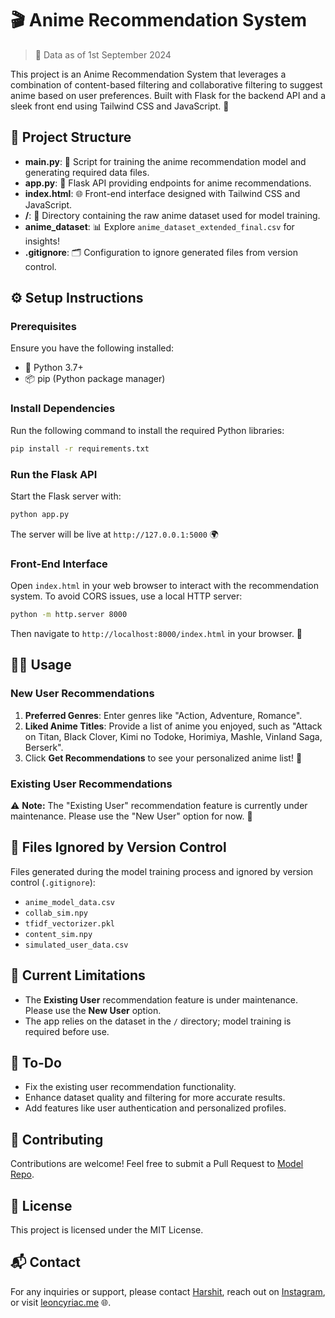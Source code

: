 
# 🎬 Anime Recommendation System

> 📅 Data as of 1st September 2024

This project is an Anime Recommendation System that leverages a combination of content-based filtering and collaborative filtering to suggest anime based on user preferences. Built with Flask for the backend API and a sleek front end using Tailwind CSS and JavaScript. 🌟

## 📁 Project Structure

- **main.py**: 🧠 Script for training the anime recommendation model and generating required data files.
- **app.py**: 🚀 Flask API providing endpoints for anime recommendations.
- **index.html**: 🌐 Front-end interface designed with Tailwind CSS and JavaScript.
- **/**: 📂 Directory containing the raw anime dataset used for model training.
- **anime_dataset**: 📊 Explore `anime_dataset_extended_final.csv` for insights!
- **.gitignore**: 🗂️ Configuration to ignore generated files from version control.

## ⚙️ Setup Instructions

### Prerequisites

Ensure you have the following installed:

- 🐍 Python 3.7+
- 📦 pip (Python package manager)

### Install Dependencies

Run the following command to install the required Python libraries:

```bash
pip install -r requirements.txt
```

### Run the Flask API

Start the Flask server with:

```bash
python app.py
```

The server will be live at `http://127.0.0.1:5000` 🌍

### Front-End Interface

Open `index.html` in your web browser to interact with the recommendation system. To avoid CORS issues, use a local HTTP server:

```bash
python -m http.server 8000
```

Then navigate to `http://localhost:8000/index.html` in your browser. 🚀

## 🧑‍💻 Usage

### New User Recommendations

1. **Preferred Genres**: Enter genres like "Action, Adventure, Romance".
2. **Liked Anime Titles**: Provide a list of anime you enjoyed, such as "Attack on Titan, Black Clover, Kimi no Todoke, Horimiya, Mashle, Vinland Saga, Berserk".
3. Click **Get Recommendations** to see your personalized anime list! 🎉

### Existing User Recommendations

⚠️ **Note:** The "Existing User" recommendation feature is currently under maintenance. Please use the "New User" option for now. 🔧

## 🚫 Files Ignored by Version Control

Files generated during the model training process and ignored by version control (`.gitignore`):

- `anime_model_data.csv`
- `collab_sim.npy`
- `tfidf_vectorizer.pkl`
- `content_sim.npy`
- `simulated_user_data.csv`

## 🚧 Current Limitations

- The **Existing User** recommendation feature is under maintenance. Please use the **New User** option.
- The app relies on the dataset in the `/` directory; model training is required before use.

## 🚀 To-Do

- Fix the existing user recommendation functionality.
- Enhance dataset quality and filtering for more accurate results.
- Add features like user authentication and personalized profiles.

## 🤝 Contributing

Contributions are welcome! Feel free to submit a Pull Request to [Model Repo](https://github.com/HarshitKumar9030/anime_recommendation_model).

## 📜 License

This project is licensed under the MIT License.

## 📬 Contact

For any inquiries or support, please contact [Harshit](mailto:harshitkumar9030@gmail.com), reach out on [Instagram](https://instagram.com/_harshit.xd), or visit [leoncyriac.me](https://leoncyriac.me) 🌐.
